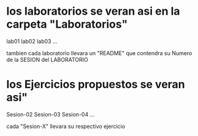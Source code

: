 # los laboratorios se veran asi en la carpeta "Laboratorios"

lab01
lab02
lab03
...

tambien cada laboratorio llevara un "README" que contendra su Numero de la SESION del LABORATORIO

# los Ejercicios propuestos se veran asi"

Sesion-02
Sesion-03
Sesion-04
... 

cada "Sesion-X" llevara su respectivo ejercicio 

